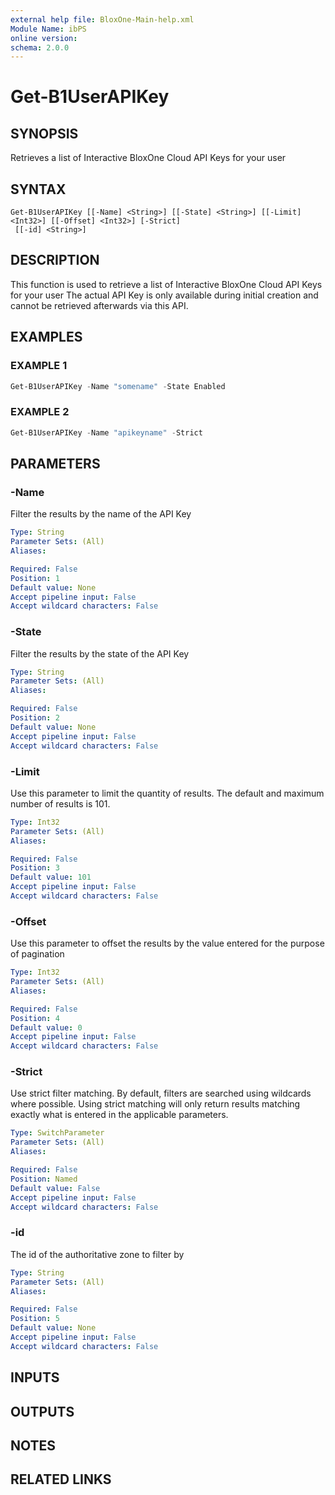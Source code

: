 ```yaml
---
external help file: BloxOne-Main-help.xml
Module Name: ibPS
online version:
schema: 2.0.0
---
```


# Get-B1UserAPIKey

## SYNOPSIS
Retrieves a list of Interactive BloxOne Cloud API Keys for your user

## SYNTAX

```
Get-B1UserAPIKey [[-Name] <String>] [[-State] <String>] [[-Limit] <Int32>] [[-Offset] <Int32>] [-Strict]
 [[-id] <String>]
```

## DESCRIPTION
This function is used to retrieve a list of Interactive BloxOne Cloud API Keys for your user
The actual API Key is only available during initial creation and cannot be retrieved afterwards via this API.

## EXAMPLES

### EXAMPLE 1
```powershell
Get-B1UserAPIKey -Name "somename" -State Enabled
```

### EXAMPLE 2
```powershell
Get-B1UserAPIKey -Name "apikeyname" -Strict
```

## PARAMETERS

### -Name
Filter the results by the name of the API Key

```yaml
Type: String
Parameter Sets: (All)
Aliases:

Required: False
Position: 1
Default value: None
Accept pipeline input: False
Accept wildcard characters: False
```

### -State
Filter the results by the state of the API Key

```yaml
Type: String
Parameter Sets: (All)
Aliases:

Required: False
Position: 2
Default value: None
Accept pipeline input: False
Accept wildcard characters: False
```

### -Limit
Use this parameter to limit the quantity of results.
The default and maximum number of results is 101.

```yaml
Type: Int32
Parameter Sets: (All)
Aliases:

Required: False
Position: 3
Default value: 101
Accept pipeline input: False
Accept wildcard characters: False
```

### -Offset
Use this parameter to offset the results by the value entered for the purpose of pagination

```yaml
Type: Int32
Parameter Sets: (All)
Aliases:

Required: False
Position: 4
Default value: 0
Accept pipeline input: False
Accept wildcard characters: False
```

### -Strict
Use strict filter matching.
By default, filters are searched using wildcards where possible.
Using strict matching will only return results matching exactly what is entered in the applicable parameters.

```yaml
Type: SwitchParameter
Parameter Sets: (All)
Aliases:

Required: False
Position: Named
Default value: False
Accept pipeline input: False
Accept wildcard characters: False
```

### -id
The id of the authoritative zone to filter by

```yaml
Type: String
Parameter Sets: (All)
Aliases:

Required: False
Position: 5
Default value: None
Accept pipeline input: False
Accept wildcard characters: False
```

## INPUTS

## OUTPUTS

## NOTES

## RELATED LINKS
